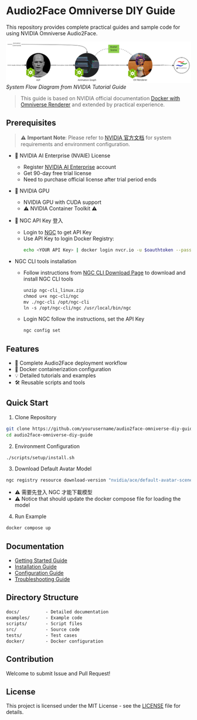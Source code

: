 # Audio2Face Omniverse DIY Guide

This repository provides complete practical guides and sample code for using NVIDIA Omniverse Audio2Face.

![alt text](docs/images/audio2face_omniverse_diy_guide.png)
*System Flow Diagram from NVIDIA Tutorial Guide*
> This guide is based on NVIDIA official documentation [Docker with Omniverse Renderer](https://docs.nvidia.com/ace/latest/workflows/animation_pipeline/docker_with_omniverse_renderer.html) and extended by practical experience.

## Prerequisites

> ⚠️ **Important Note**: Please refer to [NVIDIA 官方文档](https://docs.nvidia.com/ace/latest/workflows/animation_pipeline/docker_with_omniverse_renderer.html) for system requirements and environment configuration.

- 🔑 NVIDIA AI Enterprise (NVAIE) License
  - Register [NVIDIA AI Enterprise](https://www.nvidia.com/en-us/ai-enterprise/) account
  - Get 90-day free trial license
  - Need to purchase official license after trial period ends

- 🔑 NVIDIA GPU
  - NVIDIA GPU with CUDA support
  - ⚠️ NVIDIA Container Toolkit ⚠️

- 🔑 NGC API Key 登入
  - Login to [NGC](https://ngc.nvidia.com/) to get API Key
  - Use API Key to login Docker Registry:
    ```bash
    echo <YOUR API Key> | docker login nvcr.io -u $oauthtoken --password-stdin
    ```
    
- NGC CLI tools installation
  - Follow instructions from [NGC CLI Download Page](https://org.ngc.nvidia.com/setup/installers/cli) to download and install NGC CLI tools
    ```
    unzip ngc-cli_linux.zip
    chmod u+x ngc-cli/ngc
    mv ./ngc-cli /opt/ngc-cli
    ln -s /opt/ngc-cli/ngc /usr/local/bin/ngc
    ```
  - Login NGC
    follow the instructions, set the API Key
    ```bash
    ngc config set
    ```

## Features

- 🎯 Complete Audio2Face deployment workflow
- 🚀 Docker containerization configuration
- 💡 Detailed tutorials and examples
- 🛠 Reusable scripts and tools

## Quick Start

1. Clone Repository
```bash
git clone https://github.com/yourusername/audio2face-omniverse-diy-guide.git
cd audio2face-omniverse-diy-guide
```

2. Environment Configuration
```bash
./scripts/setup/install.sh
```


3. Download Default Avatar Model
```bash
ngc registry resource download-version "nvidia/ace/default-avatar-scene:1.0.0"
```
* ⚠️ 需要先登入 NGC 才能下載模型
* ⚠️ Notice that should update the docker compose file for loading the model

4. Run Example
```bash
docker compose up
```

## Documentation

- [Getting Started Guide](docs/getting-started.md)
- [Installation Guide](docs/installation.md)
- [Configuration Guide](docs/configuration.md)
- [Troubleshooting Guide](docs/troubleshooting.md)

## Directory Structure

```
docs/          - Detailed documentation
examples/      - Example code
scripts/       - Script files
src/           - Source code
tests/         - Test cases
docker/        - Docker configuration
```

## Contribution

Welcome to submit Issue and Pull Request!

## License

This project is licensed under the MIT License - see the [LICENSE](LICENSE) file for details.

